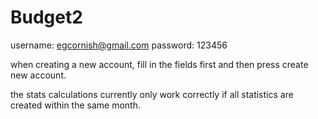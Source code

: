 # Budget2
username: egcornish@gmail.com
password: 123456

when creating a new account, fill in the fields first and then press create new account.

the stats calculations currently only work correctly if all statistics are created within the same month. 
